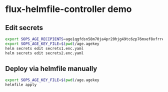 # flux-helmfile-controller demo

## Edit secrets

```bash
export SOPS_AGE_RECIPIENTS=age1qgfdsn58m70ja4pr20hjg49tc6zp76mxef8xfrrep2lh5ynr83fsp3nuvs
export SOPS_AGE_KEY_FILE=$(pwd)/age.agekey
helm secrets edit secrets1.enc.yaml
helm secrets edit secrets2.enc.yaml
```

## Deploy via helmfile manually

```bash
export SOPS_AGE_KEY_FILE=$(pwd)/age.agekey
helmfile apply
```
